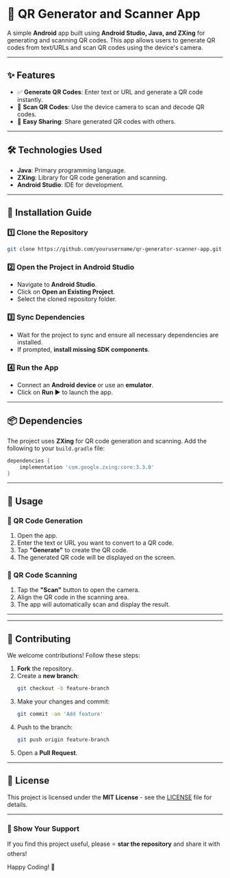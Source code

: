 # 📱 QR Generator and Scanner App

A simple **Android** app built using **Android Studio, Java, and ZXing** for generating and scanning QR codes. This app allows users to generate QR codes from text/URLs and scan QR codes using the device's camera.

---

## ✨ Features

- ✅ **Generate QR Codes**: Enter text or URL and generate a QR code instantly.
- 📸 **Scan QR Codes**: Use the device camera to scan and decode QR codes.
- 🔄 **Easy Sharing**: Share generated QR codes with others.

---

## 🛠 Technologies Used

- **Java**: Primary programming language.
- **ZXing**: Library for QR code generation and scanning.
- **Android Studio**: IDE for development.

---

## 🚀 Installation Guide

### 1️⃣ Clone the Repository

```bash
git clone https://github.com/yourusername/qr-generator-scanner-app.git
```

### 2️⃣ Open the Project in Android Studio

- Navigate to **Android Studio**.
- Click on **Open an Existing Project**.
- Select the cloned repository folder.

### 3️⃣ Sync Dependencies

- Wait for the project to sync and ensure all necessary dependencies are installed.
- If prompted, **install missing SDK components**.

### 4️⃣ Run the App

- Connect an **Android device** or use an **emulator**.
- Click on **Run ▶️** to launch the app.

---

## 📦 Dependencies

The project uses **ZXing** for QR code generation and scanning. Add the following to your `build.gradle` file:

```gradle
dependencies {
    implementation 'com.google.zxing:core:3.3.0'
}
```

---

## 📖 Usage

### 🔹 QR Code Generation

1. Open the app.
2. Enter the text or URL you want to convert to a QR code.
3. Tap **"Generate"** to create the QR code.
4. The generated QR code will be displayed on the screen.

### 🔹 QR Code Scanning

1. Tap the **"Scan"** button to open the camera.
2. Align the QR code in the scanning area.
3. The app will automatically scan and display the result.

---



---

## 🤝 Contributing

We welcome contributions! Follow these steps:

1. **Fork** the repository.
2. Create a **new branch**:
   ```bash
   git checkout -b feature-branch
   ```
3. Make your changes and commit:
   ```bash
   git commit -am 'Add feature'
   ```
4. Push to the branch:
   ```bash
   git push origin feature-branch
   ```
5. Open a **Pull Request**.

---

## 📜 License

This project is licensed under the **MIT License** - see the [LICENSE](LICENSE) file for details.

---

### 🌟 Show Your Support

If you find this project useful, please ⭐ **star the repository** and share it with others!

Happy Coding! 🚀

